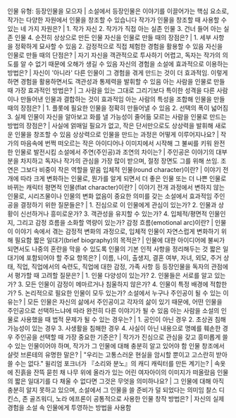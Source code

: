 인물 유형: 등장인물을 모으자	| 소설에서 등장인물은 이야기를 이끌어가는 핵심 요소로, 작가는 다양한 자원에서 인물을 창조할 수 있습니다
작가가 인물을 창조할 때 사용할 수 있는 네 가지 자원은?	| 1. 작가 자신 2. 작가가 직접 아는 실존 인물 3. 건너 들어 아는 실존 인물 4. 순전히 상상으로 만든 인물
자신을 인물로 만들 때의 장점은?	| 1. 세부 사항을 정확하게 묘사할 수 있음 2. 감정적으로 직접 체험한 경험을 활용할 수 있음
자신을 인물로 만들 때의 단점은?	| 자기 자신을 객관적으로 투사하기 어렵고, 독자는 작가의 의도를 알 수 없기 때문에 오해가 생길 수 있음
자신의 경험을 소설에 효과적으로 이용하는 방법은?	| 자신이 '아니라' 다른 인물이 그 경험을 겪게 만드는 것이 더 효과적임. 이렇게 하면 경험을 활용하면서도 객관성과 통제력을 발휘할 수 있음
아는 사람을 인물로 만들 때 가장 효과적인 방법은?	| 그 사람을 있는 그대로 그리기보다 특이한 성격을 다른 사람이나 만들어낸 인물과 결합하는 것이 효과적임
아는 사람의 특성을 조합해 인물을 만들 때의 장점은?	| 1. 플롯에 필요한 인물을 정확히 만들어낼 수 있음 2. 선택의 폭이 넓어짐 3. 실제 인물이 자신을 알아보고 화를 낼 가능성이 줄어듦
모르는 사람을 인물로 만드는 방법의 장점은?	| 사실에 얽매일 필요가 없고, 작은 단서만으로도 상상력을 발휘해 새로운 인물을 창조할 수 있음
상상력으로 인물을 만드는 과정은 어떻게 이루어지나요?	| 작가의 마음속에 번쩍 떠오르는 작은 아이디어나 이미지에서 시작해 그 불씨를 키워 완전한 인물로 발전시킴
소설에서 주연(주인공)과 조연의 차이는?	| 주인공은 이야기의 대부분을 차지하고 독자나 작가의 관심을 가장 많이 받으며, 절정 장면도 그를 위해 쓰임. 조연은 그보다 비중이 작은 역할을 맡음
입체적 인물(round character)이란?	| 이야기 전개에 따라 크게 변화하는 인물로, 뭔가를 알게 되면서 더 좋은 인물 또는 더 나쁜 인물로 바뀌는 캐릭터
평면적 인물(flat character)이란?	| 이야기 전개 과정에서 변하지 않는 인물로, 시리즈물이나 인물의 변화 없음이 중요한 의미를 갖는 소설에서 효과적임
주인공을 결정하기 위한 질문들은?	| 1. 진심으로 이 인물에게 관심이 있는가? 2. 인물과 상황이 신선하거나 흥미로운가? 3. 객관성을 유지할 수 있는가? 4. 입체적/평면적 인물인지, 그리고 감정 흐름을 소화할 역량이 있는가?
감정 흐름(emotional arc)이란?	| 인물이 이야기 속에서 겪는 감정적 변화의 과정으로, 입체적 인물이 자연스럽게 변화하기 위해 필요함
짧은 일대기(brief biography)의 목적은?	| 인물에 대한 아이디어에 불씨가 되면서도 나중의 혼란을 막을 수 있도록 인물의 기본 인적 사항을 정리해두는 것
짧은 일대기에 포함되어야 할 주요 항목은?	| 이름, 나이, 출생지, 결혼 여부, 자녀, 외모, 주거 상태, 직업, 직업에서의 숙련도, 직업에 대한 감정, 가족 사항 등
등장인물을 독자의 관점에서 평가할 때 고려할 질문은?	| 1. 인물 다양성이 있는가? 2. 인물들은 서로를 알고 있는가? 3. 모든 인물이 감정이 메마르거나 침울하지 않은가? 4. 인물이 특정 배경에 적합한가? 5. 논리적으로 필요한 인물이 모두 있는가?
소설에서 누구나 주인공이 될 수 있는 이유는?	| 모든 인물은 자신의 삶에서 주인공이고 각자의 삶이 있기 때문에, 어떤 인물을 주인공으로 선택하느냐에 따라 완전히 다른 이야기가 될 수 있음
아는 사람을 소설의 인물로 사용했을 때 법적 문제가 될 수 있는 경우는?	| 1. 공인이 아닌 경우 2. 초상권 침해 가능성이 있는 경우 3. 사생활을 침해한 경우 4. 사실이 아닌 내용으로 명예를 훼손한 경우
주인공을 선택할 때 가장 중요한 기준은?	| 작가가 진심으로 관심을 갖고 흥미롭게 쓸 수 있는 인물이어야 하며, 작가가 그 인물에 대해 충분히 알고 있어야 함
인물 창조에서 샬럿 브론테의 유명한 말은?	| "우리는 고통스러운 현실을 암시할 뿐이고 고스란히 받아쓸 수는 없다."
윌리엄 포크너가 『소리와 분노』의 캐디 캐릭터를 만든 계기는?	| 속옷에 진흙을 잔뜩 묻힌 채 나무 위에 올라가 있는 어린 여자아이의 이미지가 떠올랐음
인물의 짧은 일대기를 다 채울 수 없다면 그것은 무엇을 의미하나요?	| 그 인물에 대해 아직 충분히 알지 못하고 있으며, 소설에서 그 인물을 쓸 준비가 덜 되었다는 의미임
찰스 디킨스, 존 골즈워디, 노라 에프론이 공통적으로 사용한 인물 창작 방법은?	| 자신의 실제 경험을 소설 속 인물에게 투영하는 방법을 사용함